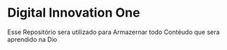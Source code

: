 # Digital Innovation One
Esse Repositório sera utilizado para Armazernar todo Contéudo que sera aprendido na Dio
